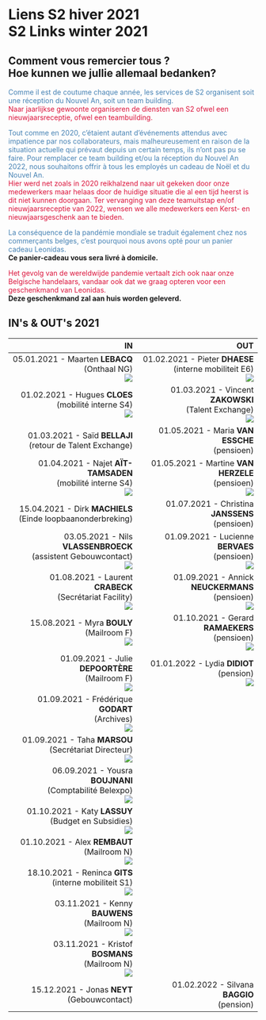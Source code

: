 <link rel="stylesheet" href="S2.css">

# Liens S2 hiver 2021<br>S2 Links winter 2021

## Comment vous remercier tous ?<br>Hoe kunnen we jullie allemaal bedanken?

<p><font color="steelblue">Comme il est de coutume chaque année, les services de S2 organisent soit une réception du Nouvel An, soit un team building.</font><br><font color="crimson">Naar jaarlijkse gewoonte organiseren de diensten van S2 ofwel een nieuwjaarsreceptie, ofwel een teambuilding.</font></p>

<p><font color="steelblue">Tout comme en 2020, c’étaient autant d’événements attendus avec impatience par nos collaborateurs, mais malheureusement en raison de la situation actuelle qui prévaut depuis un certain temps, ils n’ont pas pu se faire. Pour remplacer ce team building et/ou la réception du Nouvel An 2022, nous souhaitons offrir à tous les employés un cadeau de Noël et du Nouvel An.</font><br><font color="crimson">Hier werd net zoals in 2020 reikhalzend naar uit gekeken door onze medewerkers maar helaas door de huidige situatie die al een tijd heerst is dit niet kunnen doorgaan. Ter vervanging van deze teamuitstap en/of nieuwjaarsreceptie van 2022, wensen we alle medewerkers een Kerst- en nieuwjaarsgeschenk aan te bieden.</font></p>

<p><font color="steelblue">La conséquence de la pandémie mondiale se traduit également chez nos commerçants belges, c’est pourquoi nous avons opté pour un panier cadeau Leonidas.</font><br><strong>Ce panier-cadeau vous sera livré à domicile.</strong></p>  

<p><font color="crimson">Het gevolg van de wereldwijde pandemie vertaalt zich ook naar onze Belgische handelaars, vandaar ook dat we graag opteren voor een geschenkmand van Leonidas.</font><br><strong>Deze geschenkmand zal aan huis worden geleverd.</strong></p>

## IN's & OUT's 2021

| IN | OUT |
| ---: | ---: |
| 05.01.2021 - Maarten <b>LEBACQ</b><br>(Onthaal NG)<br>![](Maarten_Lebacq.jpg) | 01.02.2021 - Pieter <b>DHAESE</b><br>(interne mobiliteit E6)<br>![](whiteframe.jpg) |
| 01.02.2021 - Hugues <b>CLOES</b><br>(mobilité interne S4)<br>![](Hugues_Cloes.png) | 01.03.2021 - Vincent <b>ZAKOWSKI</b><br>(Talent Exchange)<br>![](whiteframe_300x300.jpg) |
| 01.03.2021 - Saïd <b>BELLAJI</b><br>(retour de Talent Exchange) | 01.05.2021 - Maria <b>VAN ESSCHE</b><br>(pensioen) |
| 01.04.2021 - Najet <b>A&Iuml;T-TAMSADEN</b><br>(mobilité interne S4)<br>![](Najet_Ait-Tamsaden.jpg) | 01.05.2021 - Martine <b>VAN HERZELE</b><br>(pensioen)<br>![](whiteframe.jpg) |
| 15.04.2021 - Dirk <b>MACHIELS</b><br>(Einde loopbaanonderbreking) | 01.07.2021 - Christina <b>JANSSENS</b><br>(pensioen) |
| 03.05.2021 - Nils <b>VLASSENBROECK</b><br>(assistent Gebouwcontact)<br>![](Nils_Vlassenbroeck.png) | 01.09.2021 - Lucienne <b>BERVAES</b><br>(pensioen)<br>![](whiteframe.jpg) |
| 01.08.2021 - Laurent <b>CRABECK</b><br>(Secrétariat Facility)<br>![](Laurent_Crabeck.jpg) | 01.09.2021 - Annick <b>NEUCKERMANS</b><br>(pensioen)<br>![](whiteframe_300x300.jpg) |
| 15.08.2021 - Myra <b>BOULY</b><br>(Mailroom F)<br>![](Myra_Bouly.jpg) | 01.10.2021 - Gerard <b>RAMAEKERS</b><br>(pensioen)<br>![](whiteframe.jpg) |
| 01.09.2021 - Julie <b>DEPOORT&Egrave;RE</b><br>(Mailroom F)<br>![](Julie_DePoortere.png) | 01.01.2022 - Lydia <b>DIDIOT</b><br>(pension)<br>![](whiteframe.jpg) |
| 01.09.2021 - Frédérique <b>GODART</b><br>(Archives)<br>![](Frederique_Godart.png) | &nbsp; |
| 01.09.2021 - Taha <b>MARSOU</b><br>(Secrétariat Directeur)<br>![](Taha_Marsou.jpg) | &nbsp; |
| 06.09.2021 - Yousra <b>BOUJNANI</b><br>(Comptabilité Belexpo)<br>![](Yousra_Boujnani.png) | &nbsp; |
| 01.10.2021 - Katy <b>LASSUY</b><br>(Budget en Subsidies)<br>![](Katy_Lassuy.png) | &nbsp; |
| 01.10.2021 - Alex <b>REMBAUT</b><br>(Mailroom N)<br>![](Alex_Rembaut.png) | &nbsp; |
| 18.10.2021 - Reninca <b>GITS</b><br>(interne mobiliteit S1)<br>![](Reninca_Gits.jpg) | &nbsp; |
| 03.11.2021 - Kenny <b>BAUWENS</b><br>(Mailroom N)<br>![](Kenny_Bauwens.jpg) | &nbsp; |
| 03.11.2021 - Kristof <b>BOSMANS</b><br>(Mailroom N)<br>![](Kristof_Bosmans.png) | &nbsp; |
| 15.12.2021 - Jonas <b>NEYT</b><br>(Gebouwcontact) | 01.02.2022 - Silvana <b>BAGGIO</b><br>(pension) |






